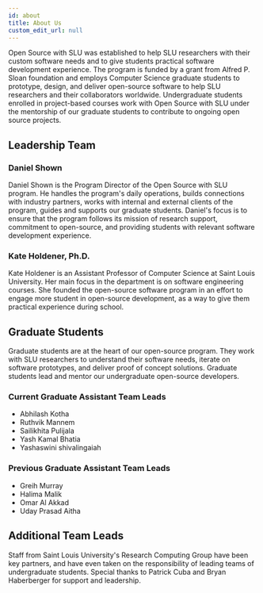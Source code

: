 ```yaml
---
id: about
title: About Us
custom_edit_url: null
---
```


Open Source with SLU was established to help SLU researchers with their custom software needs and to give students practical software development experience. The program is funded by a grant from Alfred P. Sloan foundation and employs Computer Science graduate students to prototype, design, and deliver open-source software to help SLU researchers and their collaborators worldwide. Undergraduate students enrolled in project-based courses work with Open Source with SLU under the mentorship of our graduate students to contribute to ongoing open source projects.

## Leadership Team

### Daniel Shown

Daniel Shown is the Program Director of the Open Source with SLU program. He handles the program's daily operations, builds connections with industry partners, works with internal and external clients of the program, guides and supports our graduate students. Daniel's focus is to ensure that the program follows its mission of research support, commitment to open-source, and providing students with relevant software development experience.

### Kate Holdener, Ph.D.

Kate Holdener is an Assistant Professor of Computer Science at Saint Louis University. Her main focus in the department is on software engineering courses. She founded the open-source software program in an effort to engage more student in open-source development, as a way to give them practical experience during school.

## Graduate Students

Graduate students are at the heart of our open-sour​ce program. They work with SLU researchers to understand their software needs, iterate on software prototypes, and deliver proof of concept solutions. Graduate students lead and mentor our undergraduate open-source developers.

### Current Graduate Assistant Team Leads

- Abhilash Kotha
- Ruthvik Mannem
- Sailikhita Pulijala
- Yash Kamal Bhatia
- Yashaswini shivalingaiah

### Previous Graduate Assistant Team Leads

- Greih Murray
- Halima Malik
- Omar Al Akkad
- Uday Prasad Aitha

## Additional Team Leads

Staff from Saint Louis University's Research Computing Group have been key partners, and have even taken on the responsibility of leading teams of undergraduate students. Special thanks to Patrick Cuba and Bryan Haberberger for support and leadership.
